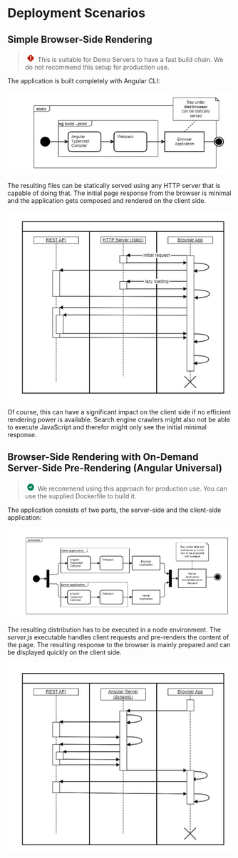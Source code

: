 # Deployment Scenarios

## Simple Browser-Side Rendering

> ![Warning](icons/warning.png)
> This is suitable for Demo Servers to have a fast build chain. We do not recommend this setup for production use.

The application is built completely with Angular CLI:

![Angular-BrowserSideApp-Build-Activity](deployment-angular-browsersideapp-build-activity.jpg 'Angular-BrowserSideApp-Build-Activity')

The resulting files can be statically served using any HTTP server that is capable of doing that. The initial page response from the browser is minimal and the application gets composed and rendered on the client side.

![Angular-BrowserSideApp-Sequence](deployment-angular-browsersideapp-sequence.jpg 'Angular-BrowserSideApp-Sequence')

Of course, this can have a significant impact on the client side if no efficient rendering power is available. Search engine crawlers might also not be able to execute JavaScript and therefor might only see the initial minimal response.

## Browser-Side Rendering with On-Demand Server-Side Pre-Rendering (Angular Universal)

> ![Tip](icons/tip.png) We recommend using this approach for production use. You can use the supplied Dockerfile to build it.

The application consists of two parts, the server-side and the client-side application:

![Angular-BrowserSideApp-Sequence](deployment-angular-serversideapp-build-activity.jpg 'Angular-BrowserSideApp-Sequence')

The resulting distribution has to be executed in a node environment. The _server.js_ executable handles client requests and pre-renders the content of the page. The resulting response to the browser is mainly prepared and can be displayed quickly on the client side.

![Angular-ServerSideRendering-Sequence](deployment-angular-serversiderendering-sequence.jpg 'Angular-ServerSideRendering-Sequence')
